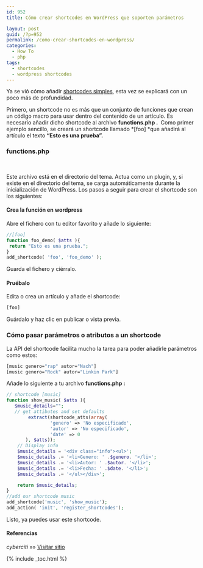 ```yaml
---
id: 952
title: Cómo crear shortcodes en WordPress que soporten parámetros

layout: post
guid: /?p=952
permalink: /como-crear-shortcodes-en-wordpress/
categories:
  - How To
  - php
tags:
  - shortcodes
  - wordpress shortcodes
---
```

Ya se vió cómo añadir <a href="/como-crear-shortcodes-en-wordpress-2/" target="_blank">shortcodes simples</a>, esta vez se explicará con un poco más de profundidad.

Primero, un shortcode no es más que un conjunto de funciones que crean un código macro para usar dentro del contenido de un artículo. Es necesario añadir dicho shortcode al archivo&nbsp;**functions.php .&nbsp;** Como primer ejemplo sencillo, se creará un shortcode llamado *[foo]&nbsp;*que añadirá al artículo el texto&nbsp;**&#8220;Esto es una prueba&#8221;.**

### functions.php

&nbsp;

Este archivo está en el directorio del tema. Actua como un plugin, y, si existe en el directorio del tema, se carga automáticamente durante la inicialización de WordPress. Los pasos a seguir para crear el shortcode son los siguientes:

#### Crea la función en wordpress

Abre el fichero con tu editor favorito y añade lo siguiente:  
<!--ad-->

```php
//[foo]
function foo_demo( $atts ){
 return "Esto es una prueba.";
}
add_shortcode( 'foo', 'foo_demo' );
```

Guarda el fichero y ciérralo.

#### Pruébalo

Edita o crea un artículo y añade el shortcode:

```bash
[foo]
```

Guárdalo y haz clic en publicar o vista previa.

### Cómo pasar parámetros o atributos a un shortcode

La API del shortcode facilita mucho la tarea para poder añadirle parámetros como estos:

```bash
[music genero="rap" autor="Nach"]
[music genero="Rock" autor="Linkin Park"]
```

Añade lo siguiente a tu archivo&nbsp;**functions.php :&nbsp;**

```php
// shortcode [music]
function show_music( $atts ){
   $music_details="";
   // get attibutes and set defaults
        extract(shortcode_atts(array(
                'genero' => 'No especificado',
                'autor' => 'No especificado',
                'date' => 0
       ), $atts));
    // Display info
    $music_details = '<div class="info"><ul>';
    $music_details .= '<li>Genero: ' .$genero. '</li>';
    $music_details .= '<li>Autor: ' .$autor. '</li>';
    $music_details .= '<li>Fecha: ' .$date. '</li>';
    $music_details .= '</ul></div>';

    return $music_details;
}
//add our shortcode music
add_shortcode('music', 'show_music');
add_action( 'init', 'register_shortcodes');

```

Listo, ya puedes usar este shortcode.

#### Referencias

*cyberciti* »» <a href="http://www.cyberciti.biz/faq/wordpress-add-a-shortcode-to-theme-template/" target="_blank">Visitar sitio</a>



{% include _toc.html %}
